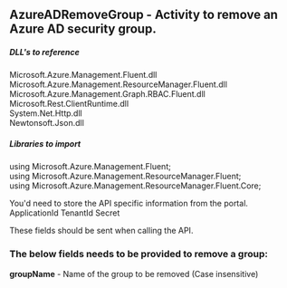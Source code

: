 ## AzureADRemoveGroup - Activity to remove an Azure AD security group.

##### DLL's to reference
Microsoft.Azure.Management.Fluent.dll </br>
Microsoft.Azure.Management.ResourceManager.Fluent.dll </br>
Microsoft.Azure.Management.Graph.RBAC.Fluent.dll </br>
Microsoft.Rest.ClientRuntime.dll </br>
System.Net.Http.dll </br>
Newtonsoft.Json.dll

##### Libraries to import
using Microsoft.Azure.Management.Fluent; </br>
using Microsoft.Azure.Management.ResourceManager.Fluent; </br>
using Microsoft.Azure.Management.ResourceManager.Fluent.Core;

You'd need to store the API specific information from the portal.
ApplicationId
TenantId
Secret

These fields should be sent when calling the API.

### The below fields needs to be provided to remove a group:
**groupName**           - Name of the group to be removed (Case insensitive)
